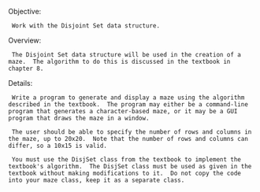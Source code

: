 Objective:

     Work with the Disjoint Set data structure.

Overview:

     The Disjoint Set data structure will be used in the creation of a maze.  The algorithm to do this is discussed in the textbook in chapter 8.  

Details:

     Write a program to generate and display a maze using the algorithm described in the textbook.  The program may either be a command-line program that generates a character-based maze, or it may be a GUI program that draws the maze in a window.

     The user should be able to specify the number of rows and columns in the maze, up to 20x20.  Note that the number of rows and columns can differ, so a 10x15 is valid.
      
     You must use the DisjSet class from the textbook to implement the textbook's algorithm.  The DisjSet class must be used as given in the textbook without making modifications to it.  Do not copy the code into your maze class, keep it as a separate class.

